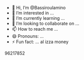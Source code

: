 - 👋 Hi, I’m @Bassiroulamino
- 👀 I’m interested in ...
- 🌱 I’m currently learning ...
- 💞️ I’m looking to collaborate on ...
- 📫 How to reach me ...
- 😄 Pronouns: ...
- ⚡ Fun fact: ...
al izza
money

<!---
Bassiroulamino/Bassiroulamino is a ✨ special ✨ repository because its `README.md` (this file) appears on your GitHub profile.
You can click the Preview link to takvbdbbsne a look at your changes.
--->
96217852
